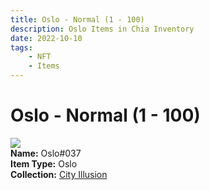 ```yaml
---
title: Oslo - Normal (1 - 100)
description: Oslo Items in Chia Inventory
date: 2022-10-10
tags:
    - NFT
    - Items
---
```


# Oslo - Normal (1 - 100)
<div class="item_thumbnail">
<img loading="lazy" src="https://3g33hnhuj4cdscy5eklo2c7drjgzc3wzdfarai2akug3ecouiu.arweave.net/2beztPRPBDkLHSKW7Qvjik2RbtkZQRAjQFUNs-gnURc"><br/>
<div><strong>Name:</strong> Oslo#037</div>
<div><strong>Item Type:</strong> Oslo</div>
<div><strong>Collection:</strong> <a href="https://www.spacescan.io/xch/nft/collection/col1lend2dcn558km4wcwta4xnkfv3xpcmlp9kyt0m909emvfxechlyqdl5ndg">City Illusion</a></div>
</div>

